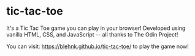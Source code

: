 # tic-tac-toe
It's a Tic Tac Toe game you can play in your browser!
Developed using vanilla HTML, CSS, and JavaScript -- all thanks to The Odin Project!

You can visit: https://blehnk.github.io/tic-tac-toe/
to play the game now!
